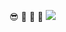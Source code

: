  😎
🤪
🤨
🧐
![](https://media4.giphy.com/media/v1.Y2lkPTc5MGI3NjExbHh4cTd0YzNnN2k1djVjeGt0dDU1ZmRlMWZocDQzNTZtNm5uOXZ1OSZlcD12MV9pbnRlcm5hbF9naWZfYnlfaWQmY3Q9Zw/13AuTIFpT0Zc7C/giphy.webp)
